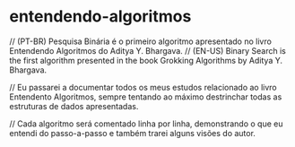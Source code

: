 # entendendo-algoritmos

// (PT-BR) Pesquisa Binária é o primeiro algoritmo apresentado no livro Entendendo Algoritmos do Aditya Y. Bhargava.
// (EN-US) Binary Search is the first algorithm presented in the book Grokking Algorithms by Aditya Y. Bhargava.

// Eu passarei a documentar todos os meus estudos relacionado ao livro Entendento Algoritmos, sempre tentando ao máximo destrinchar todas as estruturas de dados apresentadas.

// Cada algoritmo será comentado linha por linha, demonstrando o que eu entendi do passo-a-passo e também trarei alguns visões do autor.
